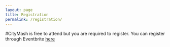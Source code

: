 ```yaml
---
layout: page
title: Registration
permalink: /registration/
---
```


\#CityMash is free to attend but you are required to register. You can register through Eventbrite [here](http://www.eventbrite.co.uk/e/citymash-libraries-and-technology-unconference-tickets-16584911918)

